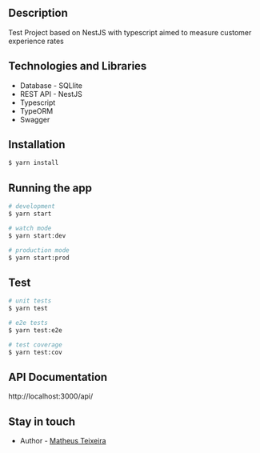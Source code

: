 ## Description

Test Project based on NestJS with typescript aimed to measure customer experience rates

## Technologies and Libraries
- Database - SQLlite
- REST API - NestJS
- Typescript
- TypeORM
- Swagger

## Installation

```bash
$ yarn install
```

## Running the app

```bash
# development
$ yarn start

# watch mode
$ yarn start:dev

# production mode
$ yarn start:prod
```

## Test

```bash
# unit tests
$ yarn test

# e2e tests
$ yarn test:e2e

# test coverage
$ yarn test:cov
```
## API Documentation
http://localhost:3000/api/

## Stay in touch

- Author - [Matheus Teixeira](teixeirammatheus@gmail.com)

